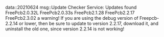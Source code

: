 data::20210624
msg::Update Checker Service:
Updates found
FreePcb2.0.32L
FreePcb2.0.33s
FreePcb2.1.28
FreePcb2.2.17
FreePcb2.3.02
a warning! If you are using the debug version of Freepcb-2.2.14 or lower, then be sure to update to version 2.2.17, download it, and uninstall the old one, since version 2.2.14 is not working!
